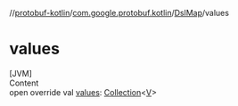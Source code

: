 //[protobuf-kotlin](/reference/kotlin/api-docs/)/[com.google.protobuf.kotlin](/reference/kotlin/api-docs/protobuf-kotlin/com.google.protobuf.kotlin/)/[DslMap]()/values

# values

[JVM] \
Content \
open override val [values]():
[Collection](https://kotlinlang.org/api/latest/jvm/stdlib/kotlin.collections/-collection/index.html)<[V]()>
